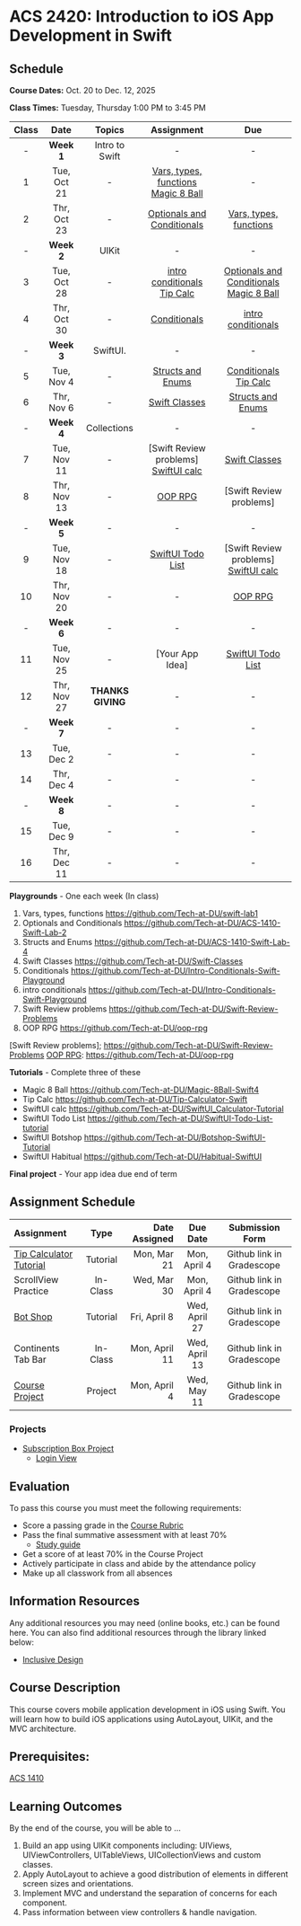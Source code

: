 # ACS 2420: Introduction to iOS App Development in Swift

## Schedule

**Course Dates:** Oct. 20 to Dec. 12, 2025

**Class Times:** Tuesday, Thursday 1:00 PM to 3:45 PM

| Class |     Date     | Topics            | Assignment | Due |
|:-----:|:------------:|:-----------------:|:----------:|:---:|
|  - |  **Week 1**     | Intro to Swift    | -          | -   |
|  1 |  Tue, Oct 21    | -                 | [Vars, types, functions] [Magic 8 Ball] | -   |
|  2 |  Thr, Oct 23    | -                 | [Optionals and Conditionals] | [Vars, types, functions] |
|  - |  **Week 2**     | UIKit             | -          | -   |
|  3 |  Tue, Oct 28    | -                 | [intro conditionals] [Tip Calc] | [Optionals and Conditionals] [Magic 8 Ball] |
|  4 |  Thr, Oct 30    | -                 | [Conditionals] | [intro conditionals] |
|  - |  **Week 3**     | SwiftUI.          | -          | -   |
|  5 |  Tue, Nov  4    | -                 | [Structs and Enums] | [Conditionals] [Tip Calc] |
|  6 |  Thr, Nov  6    | -                 | [Swift Classes] | [Structs and Enums] |
|  - |  **Week 4**     | Collections       | -          | -   |
|  7 |  Tue, Nov 11    | -                 | [Swift Review problems] [SwiftUI calc] | [Swift Classes] |
|  8 |  Thr, Nov 13    | -                 | [OOP RPG] | [Swift Review problems] |
|  - |  **Week 5**     | -                 | -          | -   |
|  9 |  Tue, Nov 18    | -                 | [SwiftUI Todo List] | [Swift Review problems] [SwiftUI calc] |
| 10 |  Thr, Nov 20    | -                 | -          | [OOP RPG] |
|  - |  **Week 6**     | -                 | -          | -   |
| 11 |  Tue, Nov 25    | -                 | [Your App Idea] | [SwiftUI Todo List] |
| 12 |  Thr, Nov 27    | **THANKS GIVING** | -          | -   |
|  - |  **Week 7**     | -                 | -          | -   |
| 13 |  Tue, Dec  2    | -                 | -          | -   |
| 14 |  Thr, Dec  4    | -                 | -          | -   |
|  - |  **Week 8**     | -                 | -          | -   |
| 15 |  Tue, Dec  9    | -                 | -          | -   |
| 16 |  Thr, Dec 11    | -                 | -          | -   |

**Playgrounds** - One each week (In class)
1. Vars, types, functions https://github.com/Tech-at-DU/swift-lab1
2. Optionals and Conditionals https://github.com/Tech-at-DU/ACS-1410-Swift-Lab-2
3. Structs and Enums https://github.com/Tech-at-DU/ACS-1410-Swift-Lab-4
4. Swift Classes https://github.com/Tech-at-DU/Swift-Classes
5. Conditionals https://github.com/Tech-at-DU/Intro-Conditionals-Swift-Playground
6. intro conditionals https://github.com/Tech-at-DU/Intro-Conditionals-Swift-Playground
7. Swift Review problems https://github.com/Tech-at-DU/Swift-Review-Problems
8. OOP RPG https://github.com/Tech-at-DU/oop-rpg

<!-- Playgrounds -->
[Vars, types, functions]: https://github.com/Tech-at-DU/swift-lab1
[Optionals and Conditionals]: https://github.com/Tech-at-DU/ACS-1410-Swift-Lab-2
[intro conditionals]: https://github.com/Tech-at-DU/Intro-Conditionals-Swift-Playground
[Conditionals]: https://github.com/Tech-at-DU/Intro-Conditionals-Swift-Playground
[Structs and Enums]: https://github.com/Tech-at-DU/ACS-1410-Swift-Lab-4
[Swift Classes]: https://github.com/Tech-at-DU/Swift-Classes
[Swift Review problems]; https://github.com/Tech-at-DU/Swift-Review-Problems
[OOP RPG]: https://github.com/Tech-at-DU/oop-rpg

**Tutorials** - Complete three of these
- Magic 8 Ball https://github.com/Tech-at-DU/Magic-8Ball-Swift4
- Tip Calc https://github.com/Tech-at-DU/Tip-Calculator-Swift
- SwiftUI calc https://github.com/Tech-at-DU/SwiftUI_Calculator-Tutorial
- SwiftUI Todo List https://github.com/Tech-at-DU/SwiftUI-Todo-List-tutorial
- SwiftUI Botshop https://github.com/Tech-at-DU/Botshop-SwiftUI-Tutorial
- SwiftUI Habitual https://github.com/Tech-at-DU/Habitual-SwiftUI

[Magic 8 Ball]: https://github.com/Tech-at-DU/Magic-8Ball-Swift4
[Tip Calc]: https://github.com/Tech-at-DU/Tip-Calculator-Swift
[SwiftUI calc]: https://github.com/Tech-at-DU/SwiftUI_Calculator-Tutorial
[SwiftUI Todo List]: https://github.com/Tech-at-DU/SwiftUI-Todo-List-tutorial
[SwiftUI Botshop]: https://github.com/Tech-at-DU/Botshop-SwiftUI-Tutorial
[SwiftUI Habitual]: https://github.com/Tech-at-DU/Habitual-SwiftUI

**Final project** - Your app idea due end of term

<!-- | Class |     Date     |          Topics            | Assignment |
|:-----:|:------------:|:--------------------------:|:---:|
|  - |  Week 1         | -                          | - |
|  1 |  Tue, Oct 21    | [Swift Review]             | [OOP RPG] |
|  2 |  Thr, Oct 23    | [Constraints]              | [Habitual] |
|  - |  Week 2         | -                          | - |
|  3 |  Tue, Oct 28    | [UIStackView]              | - |
|  4 |  Thr, Oct 30    | [UIScrollView]             | - |
|  - |  Week 3         | -                          | - |
|  5 |  Tue, Nov  4    | [Coding Constraints]     * | - |
|  6 |  Thr, Nov  6    | [Lab - Coding Constraints] * | - |
|  - |  Week 4         | -                          | - |
|  7 |  Tue, Nov 11    | [Inheritance in Swift]   * | - |
|  8 |  Thr, Nov 13    | [MVC & Navigation]         | - |
|  - |  Week 5         | -                          | - |
|  9 |  Tue, Nov 18    | [UITabBarController]       | - |
| 10 |  Thr, Nov 20    | [UITableView]              | - |
|  - |  Week 6         | -                          | - |
| 11 |  Tue, Nov 25    | [UICollectionView]         | - |
| 12 |  Thr, Nov 27    | THANKS GIVING              | - |
|  - |  Week 7         | -                          | - |
| 13 |  Tue, Dec  2    | [Compositional Layouts]    | - |
| 14 |  Thr, Dec  4    | [Animations]               | - |
|  - |  Week 8         | -                          | - |
| 15 |  Tue, Dec  9    | Final Assessment           | - |
| 16 |  Thr, Dec 11    | Final Presentation         | - | -->


[Swift Review]: Lessons/00-Swift-Review/README.md
[OOP RPG]: https://github.com/Tech-at-DU/oop-rpg

[Constraints]: Lessons/01-Autolayout/README.md
[Habitual]: https://github.com/Tech-at-DU/Habitual-Swift4

[UIStackView]: Lessons/01-Autolayout/README.md
[UIScrollView]: Lessons/02-AutoLayout/README.md
[Coding Constraints]: Lessons/03-CodingConstraints/README.md
[Lab - Coding Constraints]: Lessons/Lab-CodingConstraints/README.md
[Inheritance in Swift]: Lessons/04-CustomViews/README.md
[Lab - Custom Views]: Lessons/04-CustomViews/README.md
[MVC & Navigation]: Lessons/05-Intro-to-MVC/README.md
[UITabBarController]: Lessons/09-TabBarController/README.md
[Lab - UITabBarController]: Lessons/09-TabBarController/README.md
[UITableView]: Lessons/06-TableViews/README.md
[Lab - UITableView]: Lessons/06-TableViews/README.md
[UICollectionView]: Lessons/07-CollectionViews/README.md
[Compositional Layouts]: Lessons/08-CompositionalLayouts/README.md
[Animations]: Lessons/10-Animations/README.md

## Assignment Schedule

|    Assignment       | Type     | Date Assigned |   Due Date   |     Submission Form     |
|:--------------------|:--------:|--------------:|:------------:|:-----------------------:|
| [Tip Calculator Tutorial] | Tutorial |  Mon, Mar 21 |  Mon, April 4   | Github link in Gradescope  |
| ScrollView Practice | In-Class |  Wed, Mar 30       |  Mon, April 4   | Github link in Gradescope  |
| [Bot Shop]          | Tutorial |  Fri, April 8      |  Wed, April 27  | Github link in Gradescope  |
| Continents Tab Bar  | In-Class |  Mon, April 11     |  Wed, April 13  | Github link in Gradescope  |
| [Course Project]    | Project  |  Mon, April 4      |  Wed, May 11    | Github link in Gradescope  |

[Tip Calculator Tutorial]: https://github.com/Tech-at-DU/Tip-Calculator-Swift
[Bot Shop]: https://github.com/Tech-at-DU/BotShop-iOS
[Habitual App]: https://github.com/Tech-at-DU/Habitual-Swift4
[Course Project]: Assignments/classProject.md

### Projects

- [Subscription Box Project](Assignments/classProject.md)
    - [Login View](./Lessons/subscription-box-1.md)     

## Evaluation

To pass this course you must meet the following requirements:

- Score a passing grade in the [Course Rubric](https://docs.google.com/document/d/1gLRYwJFzJdnkVoCVweombI2LCDxuM7pv4q4atuKPXDg/edit?usp=sharing)
- Pass the final summative assessment with at least 70%
    - [Study guide](StudyGuide.md)
- Get a score of at least 70% in the Course Project
- Actively participate in class and abide by the attendance policy
- Make up all classwork from all absences

##  Information Resources

Any additional resources you may need (online books, etc.) can be found here. You can also find additional resources through the library linked below:

<!-- - [make.sc/library](http://make.sc/library) -->
- [Inclusive Design](https://developer.apple.com/design/human-interface-guidelines/inclusion/overview)

## Course Description

This course covers mobile application development in iOS using Swift. You will learn how to build iOS applications using AutoLayout, UIKit, and the MVC architecture.

## Prerequisites:

[ACS 1410](https://github.com/Tech-at-DU/ACS-1410-Introduction-to-Swift)

## Learning Outcomes

By the end of the course, you will be able to ...

1. Build an app using UIKit components including: UIViews, UIViewControllers, UITableViews, UICollectionViews and custom classes.
1. Apply AutoLayout to achieve a good distribution of elements in different screen sizes and orientations.
1. Implement MVC and understand the separation of concerns for each component.
1. Pass information between view controllers & handle navigation.